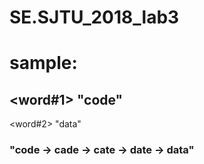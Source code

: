 # SE.SJTU_2018_lab3
# sample: 
## <word#1> "code"
   <word#2> "data"
### <result> "code -> cade -> cate -> date -> data"
